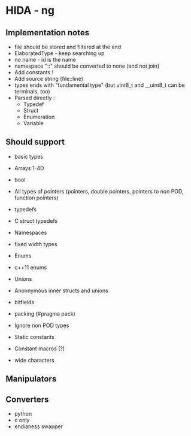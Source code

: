 # HIDA - ng

## Implementation notes

* file should be stored and filtered at the end
* ElaboratedType - keep searching up
* no name - id is the name
* namespace "::" should be converted to none (and not join)
* Add constants !
* Add source string (file::line)
* types ends with "fundamental type" (but uint8_t and __uint8_t can be terminals, too)
* Parsed directly :
  * Typedef
  * Struct
  * Enumeration
  * Variable

## Should support

* basic types 
* Arrays 1-4D
* bool
* All types of pointers (pointers, double pointers, pointers to non POD, function pointers)
* typedefs
* C struct typedefs

* Namespaces
* fixed width types
* Enums
* c++11 enums
* Unions
* Anonnymous inner structs and unions
* bitfields
* packing (#pragma pack)
* Ignore non POD types
* Static constants
* Constant macros (?)
* wide characters

## Manipulators

## Converters 

  * python
  * c only
  * endianess swapper
